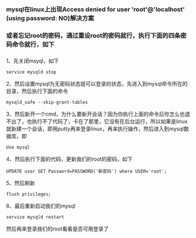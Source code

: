 ### mysql在linux上出现Access denied for user 'root'@'localhost' (using password: NO)解决方案
### 或者忘记root的密码，通过重设root的密码就行，执行下面的四条密码命令就行，如下
###
1、先关闭msyql，如下
```
service mysqld stop
```
2、然后设置mysql为无密码状态就可以登录的状态，先进入到mysql命令所在的目录，然后执行下面的命令
```
mysqld_safe --skip-grant-tables
```
3、然后新开一个cmd，为什么要新开会话？因为你执行上面的命令后你怎么也退不出了，也执行不了代码了，卡在了那里，它没有在后台运行，所以如果是linux就新建一个会话，即用putty再来登录linux，再来执行操作，然后进入到mysql数据库，即
```
Use mysql
```
4、然后执行下面的代码，更新我们的root的密码，如下
```
UPDATE user SET Password=PASSWORD('新密码') where USER='root';
```
5、然后刷新
```
flush privileges;
```
6、最后重新启动我们的mysql
```
service mysqld restart 
```

然后再来登录我们的root看看是否可用登录了

